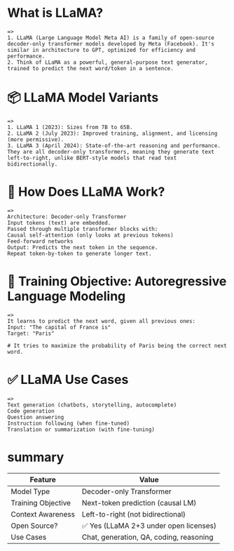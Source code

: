# What is LLaMA?
    =>
    1. LLaMA (Large Language Model Meta AI) is a family of open-source decoder-only transformer models developed by Meta (Facebook). It's similar in architecture to GPT, optimized for efficiency and performance.
    2. Think of LLaMA as a powerful, general-purpose text generator, trained to predict the next word/token in a sentence.


# 📦 LLaMA Model Variants
    =>
    1. LLaMA 1 (2023): Sizes from 7B to 65B.
    2. LLaMA 2 (July 2023): Improved training, alignment, and licensing (more permissive).
    3. LLaMA 3 (April 2024): State-of-the-art reasoning and performance.
    They are all decoder-only transformers, meaning they generate text left-to-right, unlike BERT-style models that read text bidirectionally.


# 🧠 How Does LLaMA Work?
    =>
    Architecture: Decoder-only Transformer
    Input tokens (text) are embedded.
    Passed through multiple transformer blocks with:
    Causal self-attention (only looks at previous tokens)
    Feed-forward networks
    Output: Predicts the next token in the sequence.
    Repeat token-by-token to generate longer text.

# 🔄 Training Objective: Autoregressive Language Modeling
    =>
    It learns to predict the next word, given all previous ones:
    Input: "The capital of France is"
    Target: "Paris"
    
    # It tries to maximize the probability of Paris being the correct next word.

# ✅ LLaMA Use Cases
    =>
    Text generation (chatbots, storytelling, autocomplete)
    Code generation
    Question answering
    Instruction following (when fine-tuned)
    Translation or summarization (with fine-tuning)



# summary
| Feature            | Value                                   |
| ------------------ | --------------------------------------- |
| Model Type         | Decoder-only Transformer                |
| Training Objective | Next-token prediction (causal LM)       |
| Context Awareness  | Left-to-right (not bidirectional)       |
| Open Source?       | ✅ Yes (LLaMA 2+3 under open licenses)   |
| Use Cases          | Chat, generation, QA, coding, reasoning |


